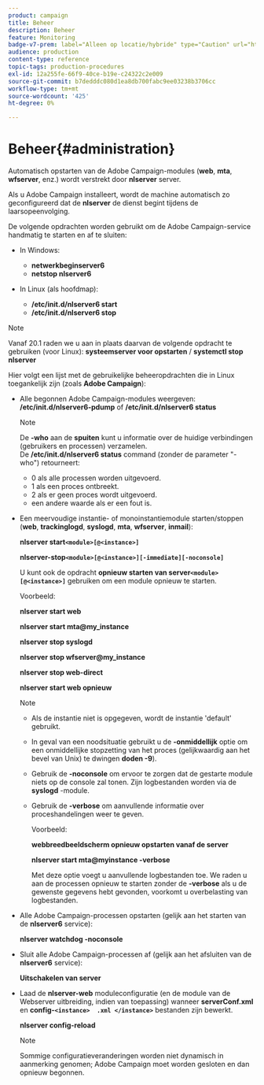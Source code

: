 ```yaml
---
product: campaign
title: Beheer
description: Beheer
feature: Monitoring
badge-v7-prem: label="Alleen op locatie/hybride" type="Caution" url="https://experienceleague.adobe.com/docs/campaign-classic/using/installing-campaign-classic/architecture-and-hosting-models/hosting-models-lp/hosting-models.html?lang=nl" tooltip="Alleen van toepassing op on-premise en hybride implementaties"
audience: production
content-type: reference
topic-tags: production-procedures
exl-id: 12a255fe-66f9-40ce-b19e-c24322c2e009
source-git-commit: b7dedddc080d1ea8db700fabc9ee03238b3706cc
workflow-type: tm+mt
source-wordcount: '425'
ht-degree: 0%

---
```


# Beheer{#administration}

Automatisch opstarten van de Adobe Campaign-modules (**web**, **mta**, **wfserver**, enz.) wordt verstrekt door **nlserver** server.

Als u Adobe Campaign installeert, wordt de machine automatisch zo geconfigureerd dat de **nlserver** de dienst begint tijdens de laarsopeenvolging.

De volgende opdrachten worden gebruikt om de Adobe Campaign-service handmatig te starten en af te sluiten:

* In Windows:

   * **netwerkbeginserver6**
   * **netstop nlserver6**

* In Linux (als hoofdmap):

   * **/etc/init.d/nlserver6 start**
   * **/etc/init.d/nlserver6 stop**

>[!NOTE]
>
>Vanaf 20.1 raden we u aan in plaats daarvan de volgende opdracht te gebruiken (voor Linux): **systeemserver voor opstarten** / **systemctl stop nlserver**

Hier volgt een lijst met de gebruikelijke beheeropdrachten die in Linux toegankelijk zijn (zoals **Adobe Campaign**):

* Alle begonnen Adobe Campaign-modules weergeven: **/etc/init.d/nlserver6-pdump** of **/etc/init.d/nlserver6 status**

  >[!NOTE]
  >
  >De **-who** aan de **spuiten** kunt u informatie over de huidige verbindingen (gebruikers en processen) verzamelen.\
  >De **/etc/init.d/nlserver6 status** command (zonder de parameter &quot;-who&quot;) retourneert:
  >
  >    * 0 als alle processen worden uitgevoerd.
  >    * 1 als een proces ontbreekt.
  >    * 2 als er geen proces wordt uitgevoerd.
  >    * een andere waarde als er een fout is.
  >

* Een meervoudige instantie- of monoinstantiemodule starten/stoppen (**web**, **trackinglogd**, **syslogd**, **mta**, **wfserver**, **inmail**):

  **nlserver start`<module>[@<instance>]`**

  **nlserver-stop`<module>[@<instance>][-immediate][-noconsole]`**

  U kunt ook de opdracht **opnieuw starten van server`<module>[@<instance>]`** gebruiken om een module opnieuw te starten.

  Voorbeeld:

  **nlserver start web**

  **nlserver start mta@my_instance**

  **nlserver stop syslogd**

  **nlserver stop wfserver@my_instance**

  **nlserver stop web-direct**

  **nlserver start web opnieuw**

  >[!NOTE]
  >
  >* Als de instantie niet is opgegeven, wordt de instantie &#39;default&#39; gebruikt.
  >* In geval van een noodsituatie gebruikt u de **-onmiddellijk** optie om een onmiddellijke stopzetting van het proces (gelijkwaardig aan het bevel van Unix) te dwingen **doden -9**).
  >* Gebruik de **-noconsole** om ervoor te zorgen dat de gestarte module niets op de console zal tonen. Zijn logbestanden worden via de **syslogd** -module.
  >* Gebruik de **-verbose** om aanvullende informatie over proceshandelingen weer te geven.
  >
  >   Voorbeeld:
  >
  >   **webbreedbeeldscherm opnieuw opstarten vanaf de server**
  >
  >   **nlserver start mta@myinstance -verbose**
  >
  >   Met deze optie voegt u aanvullende logbestanden toe. We raden u aan de processen opnieuw te starten zonder de **-verbose** als u de gewenste gegevens hebt gevonden, voorkomt u overbelasting van logbestanden.

* Alle Adobe Campaign-processen opstarten (gelijk aan het starten van de **nlserver6** service):

  **nlserver watchdog -noconsole**

* Sluit alle Adobe Campaign-processen af (gelijk aan het afsluiten van de **nlserver6** service):

  **Uitschakelen van server**

* Laad de **nlserver-web** moduleconfiguratie (en de module van de Webserver uitbreiding, indien van toepassing) wanneer **serverConf.xml** en **config-`<instance>  .xml </instance>`** bestanden zijn bewerkt.

  **nlserver config-reload**

  >[!NOTE]
  >
  >Sommige configuratieveranderingen worden niet dynamisch in aanmerking genomen; Adobe Campaign moet worden gesloten en dan opnieuw begonnen.

